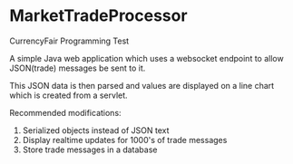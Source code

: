 # MarketTradeProcessor
CurrencyFair Programming Test

A simple Java web application which uses a websocket endpoint to allow JSON(trade) messages be sent to it. 

This JSON data is then parsed and values are displayed on a line chart which is created from a servlet.

Recommended modifications: 
1. Serialized objects instead of JSON text
2. Display realtime updates for 1000's of trade messages
3. Store trade messages in a database
              
